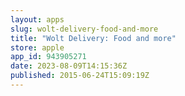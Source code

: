 ```yaml
---
layout: apps
slug: wolt-delivery-food-and-more
title: "Wolt Delivery: Food and more"
store: apple
app_id: 943905271
date: 2023-08-09T14:15:36Z
published: 2015-06-24T15:09:19Z
---
```

